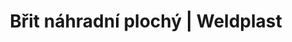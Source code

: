 ---
Filename: "brit-nahradni-plochy"
Link: "file:/Users/vinayakpatel/Downloads/www.weldplast.cz/brit-nahradni-plochy"
product_name: "Břit náhradní plochýdo ruční drážkovačky"
product_id: "Obj. číslo:111.348"
title: "Břit náhradní plochý | Weldplast"
product_desc: ""
product_specs: ""
product_downloads: ""
href: ""
p_desc_2: ""
accessories: ""
similar_products: ""
---